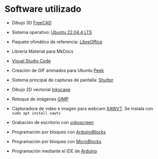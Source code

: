 # Software utilizado

* Dibujo 3D [FreeCAD](https://www.freecadweb.org/)
  
* Sistema operativo: [Ubuntu 22.04.4 LTS](https://releases.ubuntu.com/bionic/)
  
* Paquete ofimático de referencia: [LibreOffice](https://es.libreoffice.org/)
  
* Libreria Material para MkDocs
  
* [Visual Studio Code](https://code.visualstudio.com/)
  
* Creación de GIF animados para Ubuntu [Peek](https://ubunlog.com/peek-gif-animados-ubuntu/)
  
* Sistema principal de capturas de pantalla: [Shutter](http://shutter-project.org)
  
* Dibujo 2D vectorial [Inkscape](https://inkscape.org/es/)

* Retoque de imágenes [GIMP](https://www.gimp.org/)

* Capturadora de video e imagen para webcam [XAWVT](https://es.wikipedia.org/wiki/Xawtv). Se instala con ```sudo apt install xawtv```

* Grabación de escritorio con [vokoscreen](https://linuxecke.volkoh.de/vokoscreen/vokoscreen.html)

* Programación por bloques con [ArduinoBlocks](http://www.arduinoblocks.com/web/site/login)

* Programación por bloques con [MicroBlocks](https://microblocks.fun/)

* Programación mediante el IDE de [Arduino](https://www.arduino.cc/en/software)
